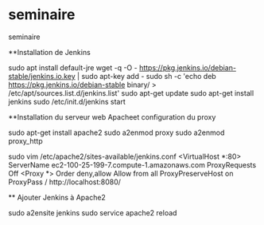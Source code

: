 # seminaire
seminaire

**Installation de Jenkins

sudo apt install default-jre
wget -q -O - https://pkg.jenkins.io/debian-stable/jenkins.io.key | sudo apt-key add -
sudo sh -c 'echo deb https://pkg.jenkins.io/debian-stable binary/ > \
    /etc/apt/sources.list.d/jenkins.list'
sudo apt-get update
sudo apt-get install jenkins
sudo /etc/init.d/jenkins start

**Installation du serveur web Apacheet configuration du proxy

sudo apt-get install apache2
sudo a2enmod proxy
sudo a2enmod proxy_http

sudo vim /etc/apache2/sites-available/jenkins.conf
<VirtualHost *:80>
	ServerName ec2-100-25-199-7.compute-1.amazonaws.com
	ProxyRequests Off
	<Proxy *>
		Order deny,allow
		Allow from all
	</Proxy>
	ProxyPreserveHost on
	ProxyPass / http://localhost:8080/
</VirtualHost>

** Ajouter Jenkins à Apache2

sudo a2ensite jenkins
sudo service apache2 reload

